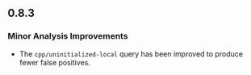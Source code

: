 ## 0.8.3

### Minor Analysis Improvements

* The `cpp/uninitialized-local` query has been improved to produce fewer false positives.
